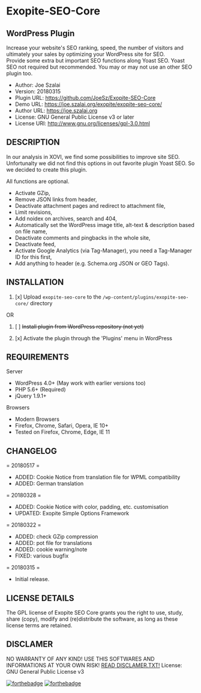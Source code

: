 # Exopite-SEO-Core
## WordPress Plugin
Increase your website's SEO ranking, speed, the number of visitors and ultimately your sales by optimizing your WordPress site for SEO.<br>
Provide some extra but important SEO functions along Yoast SEO. Yoast SEO not required but recommended.
You may or may not use an other SEO plugin too.

- Author: Joe Szalai
- Version: 20180315
- Plugin URL: https://github.com/JoeSz/Exopite-SEO-Core
- Demo URL: https://joe.szalai.org/exopite/exopite-seo-core/
- Author URL: https://joe.szalai.org
- License: GNU General Public License v3 or later
- License URI: http://www.gnu.org/licenses/gpl-3.0.html

DESCRIPTION
-----------

In our analysis in XOVI, we find some possibilities to improve site SEO. Unfortunalty we did not
find this options in out favorite plugin Yoast SEO. So we decided to create this plugin.

All functions are optional.

* Activate GZip,
* Remove JSON links from header,
* Deactivate attachment pages and redirect to attachment file,
* Limit revisions,
* Add noidex on archives, search and 404,
* Automatically set the WordPress image title, alt-text & description based on file name,
* Deactivate comments and pingbacks in the whole site,
* Deactivate feed,
* Activate Google Analytics (via Tag-Manager), you need a Tag-Manager ID for this first,
* Add anything to header (e.g. Schema.org JSON or GEO Tags).

INSTALLATION
------------

1. [x] Upload `exopite-seo-core` to the `/wp-content/plugins/exopite-seo-core/` directory

OR

1. [ ] ~~Install plugin from WordPress repository (not yet)~~

2. [x] Activate the plugin through the 'Plugins' menu in WordPress

REQUIREMENTS
------------

Server

* WordPress 4.0+ (May work with earlier versions too)
* PHP 5.6+ (Required)
* jQuery 1.9.1+

Browsers

* Modern Browsers
* Firefox, Chrome, Safari, Opera, IE 10+
* Tested on Firefox, Chrome, Edge, IE 11

CHANGELOG
---------

= 20180517 =
* ADDED: Cookie Notice from translation file for WPML compatibility
* ADDED: German translation

= 20180328 =
* ADDED: Cookie Notice with color, padding, etc. customisation
* UPDATED: Exopite Simple Options Framework

= 20180322 =
* ADDED: check GZip compression
* ADDED: pot file for translations
* ADDED: cookie warning/note
* FIXED: various bugfix

= 20180315 =
* Initial release.

LICENSE DETAILS
---------------
The GPL license of Exopite SEO Core grants you the right to use, study, share (copy), modify and (re)distribute the software, as long as these license terms are retained.

DISCLAMER
---------

NO WARRANTY OF ANY KIND! USE THIS SOFTWARES AND INFORMATIONS AT YOUR OWN RISK!
[READ DISCLAMER.TXT!](https://joe.szalai.org/disclaimer/)
License: GNU General Public License v3

[![forthebadge](http://forthebadge.com/images/badges/built-by-developers.svg)](http://forthebadge.com) [![forthebadge](http://forthebadge.com/images/badges/for-you.svg)](http://forthebadge.com)
